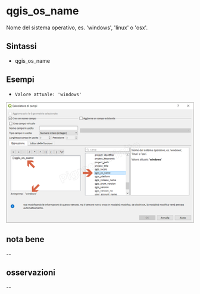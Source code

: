 # qgis_os_name

Nome del sistema operativo, es. 'windows', 'linux' o 'osx'.

## Sintassi

* qgis_os_name

## Esempi

* `Valore attuale: 'windows'`

![](/img/variabili/qgis_os_name/qgis_os_name1.png)

## nota bene

--

## osservazioni

--
